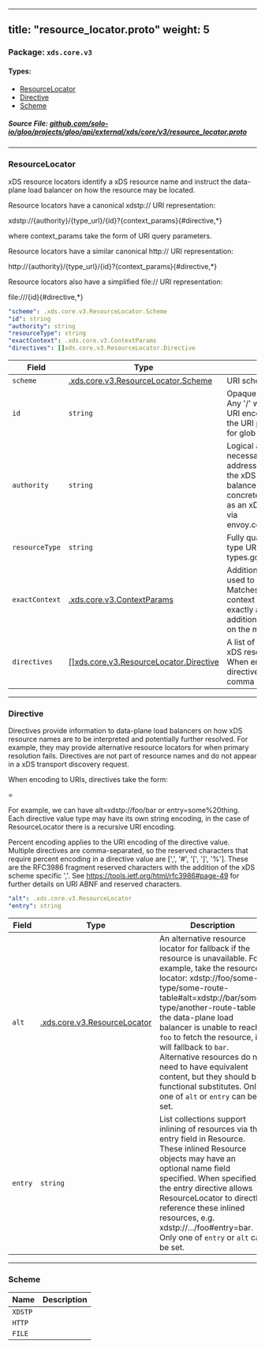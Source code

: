 
---
title: "resource_locator.proto"
weight: 5
---

<!-- Code generated by solo-kit. DO NOT EDIT. -->


### Package: `xds.core.v3` 
#### Types:


- [ResourceLocator](#resourcelocator)
- [Directive](#directive)
- [Scheme](#scheme)
  



##### Source File: [github.com/solo-io/gloo/projects/gloo/api/external/xds/core/v3/resource_locator.proto](https://github.com/solo-io/gloo/blob/master/projects/gloo/api/external/xds/core/v3/resource_locator.proto)





---
### ResourceLocator

 
xDS resource locators identify a xDS resource name and instruct the
data-plane load balancer on how the resource may be located.

Resource locators have a canonical xdstp:// URI representation:

  xdstp://{authority}/{type_url}/{id}?{context_params}{#directive,*}

where context_params take the form of URI query parameters.

Resource locators have a similar canonical http:// URI representation:

  http://{authority}/{type_url}/{id}?{context_params}{#directive,*}

Resource locators also have a simplified file:// URI representation:

  file:///{id}{#directive,*}

```yaml
"scheme": .xds.core.v3.ResourceLocator.Scheme
"id": string
"authority": string
"resourceType": string
"exactContext": .xds.core.v3.ContextParams
"directives": []xds.core.v3.ResourceLocator.Directive

```

| Field | Type | Description |
| ----- | ---- | ----------- | 
| `scheme` | [.xds.core.v3.ResourceLocator.Scheme](../resource_locator.proto.sk/#scheme) | URI scheme. |
| `id` | `string` | Opaque identifier for the resource. Any '/' will not be escaped during URI encoding and will form part of the URI path. This may end with ‘*’ for glob collection references. |
| `authority` | `string` | Logical authority for resource (not necessarily transport network address). Authorities are opaque in the xDS API, data-plane load balancers will map them to concrete network transports such as an xDS management server, e.g. via envoy.config.core.v3.ConfigSource. |
| `resourceType` | `string` | Fully qualified resource type (as in type URL without types.googleapis.com/ prefix). |
| `exactContext` | [.xds.core.v3.ContextParams](../context_params.proto.sk/#contextparams) | Additional parameters that can be used to select resource variants. Matches must be exact, i.e. all context parameters must match exactly and there must be no additional context parameters set on the matched resource. |
| `directives` | [[]xds.core.v3.ResourceLocator.Directive](../resource_locator.proto.sk/#directive) | A list of directives that appear in the xDS resource locator #fragment. When encoding to URI form, directives are percent encoded with comma separation. |




---
### Directive

 
Directives provide information to data-plane load balancers on how xDS
resource names are to be interpreted and potentially further resolved. For
example, they may provide alternative resource locators for when primary
resolution fails. Directives are not part of resource names and do not
appear in a xDS transport discovery request.

When encoding to URIs, directives take the form:

<directive name>=<string representation of directive value>

For example, we can have alt=xdstp://foo/bar or entry=some%20thing. Each
directive value type may have its own string encoding, in the case of
ResourceLocator there is a recursive URI encoding.

Percent encoding applies to the URI encoding of the directive value.
Multiple directives are comma-separated, so the reserved characters that
require percent encoding in a directive value are [',', '#', '[', ']',
'%']. These are the RFC3986 fragment reserved characters with the addition
of the xDS scheme specific ','. See
https://tools.ietf.org/html/rfc3986#page-49 for further details on URI ABNF
and reserved characters.

```yaml
"alt": .xds.core.v3.ResourceLocator
"entry": string

```

| Field | Type | Description |
| ----- | ---- | ----------- | 
| `alt` | [.xds.core.v3.ResourceLocator](../resource_locator.proto.sk/#resourcelocator) | An alternative resource locator for fallback if the resource is unavailable. For example, take the resource locator: xdstp://foo/some-type/some-route-table#alt=xdstp://bar/some-type/another-route-table If the data-plane load balancer is unable to reach `foo` to fetch the resource, it will fallback to `bar`. Alternative resources do not need to have equivalent content, but they should be functional substitutes. Only one of `alt` or `entry` can be set. |
| `entry` | `string` | List collections support inlining of resources via the entry field in Resource. These inlined Resource objects may have an optional name field specified. When specified, the entry directive allows ResourceLocator to directly reference these inlined resources, e.g. xdstp://.../foo#entry=bar. Only one of `entry` or `alt` can be set. |




---
### Scheme



| Name | Description |
| ----- | ----------- | 
| `XDSTP` |  |
| `HTTP` |  |
| `FILE` |  |





<!-- Start of HubSpot Embed Code -->
<script type="text/javascript" id="hs-script-loader" async defer src="//js.hs-scripts.com/5130874.js"></script>
<!-- End of HubSpot Embed Code -->
